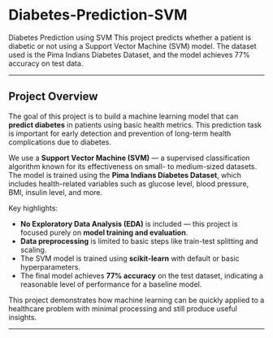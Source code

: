 # Diabetes-Prediction-SVM
Diabetes Prediction using SVM
This project predicts whether a patient is diabetic or not using a Support Vector Machine (SVM) model. The dataset used is the Pima Indians Diabetes Dataset, and the model achieves 77% accuracy on test data.



---

## **Project Overview**

The goal of this project is to build a machine learning model that can **predict diabetes** in patients using basic health metrics. This prediction task is important for early detection and prevention of long-term health complications due to diabetes.

We use a **Support Vector Machine (SVM)** — a supervised classification algorithm known for its effectiveness on small- to medium-sized datasets. The model is trained using the **Pima Indians Diabetes Dataset**, which includes health-related variables such as glucose level, blood pressure, BMI, insulin level, and more.

Key highlights:

* **No Exploratory Data Analysis (EDA)** is included — this project is focused purely on **model training and evaluation**.
* **Data preprocessing** is limited to basic steps like train-test splitting and scaling.
* The SVM model is trained using **scikit-learn** with default or basic hyperparameters.
* The final model achieves **77% accuracy** on the test dataset, indicating a reasonable level of performance for a baseline model.

This project demonstrates how machine learning can be quickly applied to a healthcare problem with minimal processing and still produce useful insights.

---

